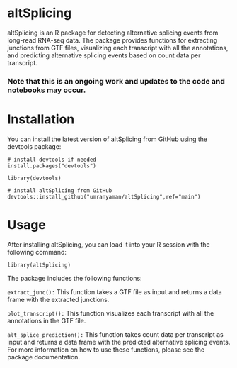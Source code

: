 # altSplicing

altSplicing is an R package for detecting alternative splicing events from long-read RNA-seq data. The package provides functions for extracting junctions from GTF files, visualizing each transcript with all the annotations, and predicting alternative splicing events based on count data per transcript.

### Note that this is an ongoing work and updates to the code and notebooks may occur.

# Installation

You can install the latest version of altSplicing from GitHub using the devtools package:

```
# install devtools if needed
install.packages("devtools")

library(devtools)

# install altSplicing from GitHub
devtools::install_github("umranyaman/altSplicing",ref="main")
```

# Usage

After installing altSplicing, you can load it into your R session with the following command:

```
library(altSplicing)
```

The package includes the following functions:

`extract_junc():` This function takes a GTF file as input and returns a data frame with the extracted junctions.

`plot_transcript():` This function visualizes each transcript with all the annotations in the GTF file.

`alt_splice_prediction():` This function takes count data per transcript as input and returns a data frame with the predicted alternative splicing events.
For more information on how to use these functions, please see the package documentation.

